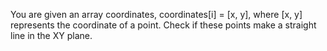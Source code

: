 You are given an array coordinates, coordinates[i] = [x, y], where [x, y] represents the coordinate of a point. Check if these points make a straight line in the XY plane.

